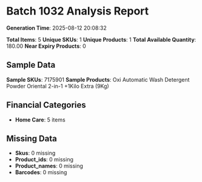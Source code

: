 # Batch 1032 Analysis Report

**Generation Time**: 2025-08-12 20:08:32

**Total Items**: 5
**Unique SKUs**: 1
**Unique Products**: 1
**Total Available Quantity**: 180.00
**Near Expiry Products**: 0

## Sample Data
**Sample SKUs**: 7175901
**Sample Products**: Oxi Automatic Wash Detergent Powder Oriental 2-in-1 +1Kilo Extra (9Kg) 

## Financial Categories
- **Home Care**: 5 items

## Missing Data
- **Skus**: 0 missing
- **Product_ids**: 0 missing
- **Product_names**: 0 missing
- **Barcodes**: 0 missing
